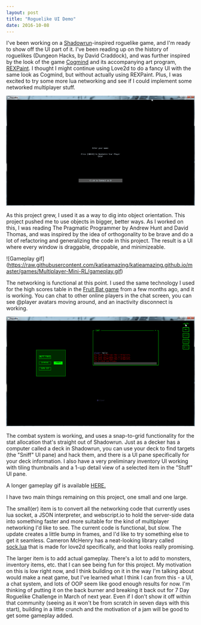 ```yaml
---
layout: post
title: "Roguelike UI Demo"
date: 2016-10-08
---
```


I've been working on a [Shadowrun](https://en.wikipedia.org/wiki/Shadowrun)-inspired roguelike game, and I'm ready to show off the UI part of it. I've been reading up on the history of roguelikes (Dungeon Hacks, by David Craddock), and was further inspired by the look of the game [Cogmind](http://www.gridsagegames.com/cogmind/) and its accompanying art program, [REXPaint](http://www.gridsagegames.com/rexpaint/index.html). I thought I might continue using Love2d to do a fancy UI with the same look as Cogmind, but without actually using REXPaint. Plus, I was excited to try some more lua networking and see if I could implement some networked multiplayer stuff. 

![Game entry screen](https://raw.githubusercontent.com/katieamazing/katieamazing.github.io/master/games/Multiplayer-Mini-RL/entry.gif)

As this project grew, I used it as a way to dig into object orientation. This project pushed me to use objects in bigger, better ways. As I worked on this, I was reading The Pragmatic Programmer by Andrew Hunt and David Thomas, and was inspired by the idea of orthogonality to be brave and do a lot of refactoring and generalizing the code in this project. The result is a UI where every window is draggable, droppable, and minimizeable. 

![Gameplay gif] (https://raw.githubusercontent.com/katieamazing/katieamazing.github.io/master/games/Multiplayer-Mini-RL/gameplay.gif)

The networking is functional at this point. I used the same technology I used for the high scores table in the [Fruit Bat game](http://katieamazing.com/blog/2016/07/29/fruit-bat-game) from a few months ago, and it is working. You can chat to other online players in the chat screen, you can see @player avatars moving around, and an inactivity disconnect is working.

![Gameplay image](https://raw.githubusercontent.com/katieamazing/katieamazing.github.io/master/games/Multiplayer-Mini-RL/873.gif)

The combat system is working, and uses a snap-to-grid functionality for the stat allocation that's straight out of Shadowrun. Just as a decker has a computer called a deck in Shadowrun, you can use your deck to find targets (the "Sniff" UI pane) and hack them, and there is a UI pane specifically for your deck information. I also have a very preliminary inventory UI working with tiling thumbnails and a 1-up detail view of a selected item in the "Stuff" UI pane.


A longer gameplay gif is available [HERE.](https://raw.githubusercontent.com/katieamazing/katieamazing.github.io/master/games/Multiplayer-Mini-RL/gameplay.gif)

I have two main things remaining on this project, one small and one large.

The small(er) item is to convert all the networking code that currently uses lua socket, a JSON interpreter, and webscript.io to hold the server-side data into something faster and more suitable for the kind of multiplayer networking I'd like to see. The current code is functional, but slow. The update creates a little bump in frames, and I'd like to try something else to get it seamless. Cameron McHenry has a neat-looking library called [sock.lua](https://github.com/camchenry/sock.lua) that is made for love2d specifically, and that looks really promising.

The larger item is to add actual gameplay. There's a lot to add to monsters, inventory items, etc. that I can see being fun for this project. My motivation on this is low right now, and I think building on it in the way I'm talking about would make a neat game, but I've learned what I think I can from this - a UI, a chat system, and lots of OOP seem like good enough results for now. I'm thinking of putting it on the back burner and breaking it back out for 7 Day Roguelike Challenge in March of next year. Even if I don't show it off within that community (seeing as it won't be from scratch in seven days with this start), building in a little crunch and the motivation of a jam will be good to get some gameplay added.